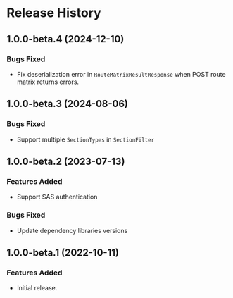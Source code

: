 # Release History

## 1.0.0-beta.4 (2024-12-10)

### Bugs Fixed

- Fix deserialization error in `RouteMatrixResultResponse` when POST route matrix returns errors.

## 1.0.0-beta.3 (2024-08-06)

### Bugs Fixed

- Support multiple `SectionTypes` in `SectionFilter`

## 1.0.0-beta.2 (2023-07-13)

### Features Added

- Support SAS authentication

### Bugs Fixed

- Update dependency libraries versions

## 1.0.0-beta.1 (2022-10-11)

### Features Added

- Initial release.
